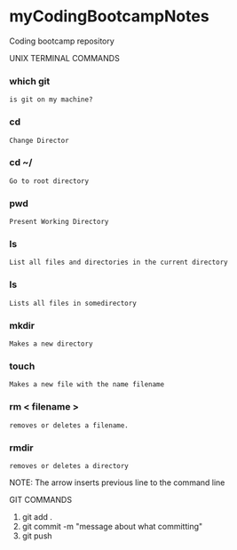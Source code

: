 # myCodingBootcampNotes
Coding bootcamp repository


UNIX TERMINAL COMMANDS
### which git
    is git on my machine?
### cd
    Change Director
### cd ~/
    Go to root directory
### pwd
    Present Working Directory
### ls
    List all files and directories in the current directory
### ls <somedirectory>
    Lists all files in somedirectory
### mkdir
    Makes a new directory
### touch <some filename>
    Makes a new file with the name filename
### rm < filename >
    removes or deletes a filename.
### rmdir <directory>
    removes or deletes a directory

NOTE: The <up> arrow inserts previous line to the command line


GIT COMMANDS
1. git add .
2. git commit -m "message about what committing"
3. git push